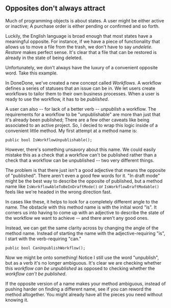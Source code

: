## Opposites don't always attract

Much of programming objects is about states. A user might be either active or inactive; A purchase order is either pending or confirmed and so forth.

Luckily, the English language is broad enough that most states have a meaningful opposite. For instance, if we have a piece of functionality that allows us to move a file from the trash, we don't have to say _undelete_. _Restore_ makes perfect sense. It's clear that a file that can be restored is already in the state of being deleted.

Unfortunately, we don't always have the luxury of a convenient opposite word. Take this example.

In DoneDone, we've created a new concept called _Workflows_. A workflow defines a series of statuses that an issue can be in. We let users create workflows to tailor them to their own business processes. When a user is ready to use the workflow, it has to be _published_.

A user can also -- for lack of a better verb -- _unpublish_ a workflow. The requirements for a workflow to be "unpublishable" are more than just that it's already been published; There are a few other caveats like being associated to an active project. So, I decied to wrap this logic inside of a convenient little method. My first attempt at a method name is:

```
public bool IsWorkflowUnpublishable();
```

However, there's something unsavory about this name. We could easily mistake this as a check that a workflow can't be published rather than a check that a workflow can be unpublished -- two very different things.

The problem is that there just isn't a good adjective that means the opposite of "published". There aren't even a good few words for it. "In draft mode" might be the best way to describe the opposite of published, but a method name like `IsWorkflowAbleToBeInDraftMode()` or `IsWorkflowDraftModable()` feels like we're headed in the wrong direction fast.

In cases like these, it helps to look for a completely different angle to the name. The obstacle with this method name is with the initial word "is". It corners us into having to come up with an adjective to describe the state of the workflow we want to achieve -- and there aren't any good ones.

Instead, we can get the same clarity across by changing the angle of the method name. Instead of starting the name with the adjective-requiring "is", I start with the verb-requiring "can."

```
public bool CanUnpublishWorkflow();
```

Now we might be onto something! Notice I still use the word "unpublish", but as a verb it's no longer ambiguous. It's clear we are checking whether this _workflow can be unpublished_ as opposed to checking whether the _workflow can't be published_.

If the opposite version of a name makes your method ambiguous, instead of pushing harder on finding a different name, see if you can reword the method altogether. You might already have all the pieces you need without knowing it.





